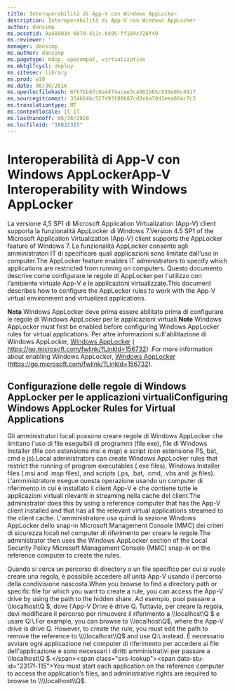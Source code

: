 ```yaml
---
title: Interoperabilità di App-V con Windows AppLocker
description: Interoperabilità di App-V con Windows AppLocker
author: dansimp
ms.assetid: 9a488034-607d-411c-b495-ff184c726f49
ms.reviewer: ''
manager: dansimp
ms.author: dansimp
ms.pagetype: mdop, appcompat, virtualization
ms.mktglfcycl: deploy
ms.sitesec: library
ms.prod: w10
ms.date: 08/30/2016
ms.openlocfilehash: 6f67bb87c0a4474acee3c4982b65c930e86c4917
ms.sourcegitcommit: 354664bc527d93f80687cd2eba70d1eea024c7c3
ms.translationtype: MT
ms.contentlocale: it-IT
ms.lasthandoff: 06/26/2020
ms.locfileid: "10822315"
---
```

# <span data-ttu-id="2317f-103">Interoperabilità di App-V con Windows AppLocker</span><span class="sxs-lookup"><span data-stu-id="2317f-103">App-V Interoperability with Windows AppLocker</span></span>


<span data-ttu-id="2317f-104">La versione 4,5 SP1 di Microsoft Application Virtualization (App-V) client supporta la funzionalità AppLocker di Windows 7.</span><span class="sxs-lookup"><span data-stu-id="2317f-104">Version 4.5 SP1 of the Microsoft Application Virtualization (App-V) client supports the AppLocker feature of Windows 7.</span></span> <span data-ttu-id="2317f-105">La funzionalità AppLocker consente agli amministratori IT di specificare quali applicazioni sono limitate dall'uso in computer.</span><span class="sxs-lookup"><span data-stu-id="2317f-105">The AppLocker feature enables IT administrators to specify which applications are restricted from running on computers.</span></span> <span data-ttu-id="2317f-106">Questo documento descrive come configurare le regole di AppLocker per l'utilizzo con l'ambiente virtuale App-V e le applicazioni virtualizzate.</span><span class="sxs-lookup"><span data-stu-id="2317f-106">This document describes how to configure the AppLocker rules to work with the App-V virtual environment and virtualized applications.</span></span>

<span data-ttu-id="2317f-107">**Nota**  Windows AppLocker deve prima essere abilitato prima di configurare le regole di Windows AppLocker per le applicazioni virtuali.</span><span class="sxs-lookup"><span data-stu-id="2317f-107">**Note** Windows AppLocker must first be enabled before configuring Windows AppLocker rules for virtual applications.</span></span> <span data-ttu-id="2317f-108">Per altre informazioni sull'abilitazione di Windows AppLocker, [Windows AppLocker](https://go.microsoft.com/fwlink/?LinkId=156732) ( https://go.microsoft.com/fwlink/?LinkId=156732) .</span><span class="sxs-lookup"><span data-stu-id="2317f-108">For more information about enabling Windows AppLocker, [Windows AppLocker](https://go.microsoft.com/fwlink/?LinkId=156732) (https://go.microsoft.com/fwlink/?LinkId=156732).</span></span>

 

## <span data-ttu-id="2317f-109">Configurazione delle regole di Windows AppLocker per le applicazioni virtuali</span><span class="sxs-lookup"><span data-stu-id="2317f-109">Configuring Windows AppLocker Rules for Virtual Applications</span></span>


<span data-ttu-id="2317f-110">Gli amministratori locali possono creare regole di Windows AppLocker che limitano l'uso di file eseguibili di programmi (file exe), file di Windows Installer (file con estensione msi e msp) e script (con estensione PS, bat, cmd e js).</span><span class="sxs-lookup"><span data-stu-id="2317f-110">Local administrators can create Windows AppLocker rules that restrict the running of program executables (.exe files), Windows Installer files (.msi and .msp files), and scripts (.ps, .bat, .cmd, .vbs and .js files).</span></span> <span data-ttu-id="2317f-111">L'amministratore esegue questa operazione usando un computer di riferimento in cui è installato il client App-V e che contiene tutte le applicazioni virtuali rilevanti in streaming nella cache del client.</span><span class="sxs-lookup"><span data-stu-id="2317f-111">The administrator does this by using a reference computer that has the App-V client installed and that has all the relevant virtual applications streamed to the client cache.</span></span> <span data-ttu-id="2317f-112">L'amministratore usa quindi la sezione Windows AppLocker dello snap-in Microsoft Management Console (MMC) dei criteri di sicurezza locali nel computer di riferimento per creare le regole.</span><span class="sxs-lookup"><span data-stu-id="2317f-112">The administrator then uses the Windows AppLocker section of the Local Security Policy Microsoft Management Console (MMC) snap-in on the reference computer to create the rules.</span></span>

<span data-ttu-id="2317f-113">Quando si cerca un percorso di directory o un file specifico per cui si vuole creare una regola, è possibile accedere all'unità App-V usando il percorso della condivisione nascosta.</span><span class="sxs-lookup"><span data-stu-id="2317f-113">When you browse to find a directory path or specific file for which you want to create a rule, you can access the App-V drive by using the path to the hidden share.</span></span> <span data-ttu-id="2317f-114">Ad esempio, puoi passare a \\\\localhost\\Q $, dove l'App-V Drive è drive Q. Tuttavia, per creare la regola, devi modificare il percorso per rimuovere il riferimento a \\\\localhost\\Q $ e usare Q:\\.</span><span class="sxs-lookup"><span data-stu-id="2317f-114">For example, you can browse to \\\\localhost\\Q$, where the App-V drive is drive Q. However, to create the rule, you must edit the path to remove the reference to \\\\localhost\\Q$ and use Q:\\ instead.</span></span> <span data-ttu-id="2317f-115">È necessario avviare ogni applicazione nel computer di riferimento per accedere ai file dell'applicazione e sono necessari i diritti amministrativi per passare a \\\\localhost\\Q $.</span><span class="sxs-lookup"><span data-stu-id="2317f-115">You must start each application on the reference computer to access the application’s files, and administrative rights are required to browse to \\\\localhost\\Q$.</span></span>

 

 





